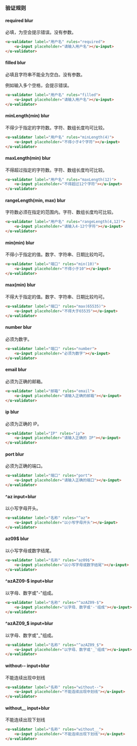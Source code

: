 ### 验证规则

#### required <u-label>blur</u-label>

必填，为空会提示错误。没有参数。

``` html
<u-validator label="用户名" rules="required">
    <u-input placeholder="请输入用户名"></u-input>
</u-validator>
```

#### filled <u-label>blur</u-label>

必填且字符串不能全为空白。没有参数。

例如输入多个空格，会提示错误。

``` html
<u-validator label="用户名" rules="filled">
    <u-input placeholder="请输入用户名"></u-input>
</u-validator>
```

#### minLength(min) <u-label>blur</u-label>

不得少于指定的字符数。字符、数组长度均可比较。

``` html
<u-validator label="用户名" rules="minLength(4)">
    <u-input placeholder="不得小于4个字符"></u-input>
</u-validator>
```

#### maxLength(min) <u-label>blur</u-label>

不得超过指定的字符数。字符、数组长度均可比较。

``` html
<u-validator label="用户名" rules="maxLength(12)">
    <u-input placeholder="不得超过12个字符"></u-input>
</u-validator>
```

#### rangeLength(min, max) <u-label>blur</u-label>

字符数必须在指定的范围内。字符、数组长度均可比较。

``` html
<u-validator label="用户名" rules="rangeLength(4,12)">
    <u-input placeholder="请输入4-12个字符"></u-input>
</u-validator>
```

#### min(min) <u-label>blur</u-label>

不得小于指定的值。数字、字符串、日期比较均可。

``` html
<u-validator label="端口" rules="min(10)">
    <u-input placeholder="不得小于10"></u-input>
</u-validator>
```

#### max(min) <u-label>blur</u-label>

不得大于指定的值。数字、字符串、日期比较均可。

``` html
<u-validator label="端口" rules="max(65535)">
    <u-input placeholder="不得大于65535"></u-input>
</u-validator>
```

#### number <u-label>blur</u-label>

必须为数字。

``` html
<u-validator label="端口" rules="number">
    <u-input placeholder="必须为数字"></u-input>
</u-validator>
```

#### email <u-label>blur</u-label>

必须为正确的邮箱。

``` html
<u-validator label="邮箱" rules="email">
    <u-input placeholder="请输入正确的邮箱"></u-input>
</u-validator>
```

#### ip <u-label>blur</u-label>

必须为正确的 IP。

``` html
<u-validator label="IP" rules="ip">
    <u-input placeholder="请输入正确的 IP"></u-input>
</u-validator>
```

#### port <u-label>blur</u-label>

必须为正确的端口。

``` html
<u-validator label="端口" rules="port">
    <u-input placeholder="请输入正确的端口"></u-input>
</u-validator>
```

#### ^az <u-label>input+blur</u-label>

以小写字母开头。

``` html
<u-validator label="名称" rules="^az">
    <u-input placeholder="以小写字母开头"></u-input>
</u-validator>
```

#### az09$ <u-label>blur</u-label>

以小写字母或数字结尾。

``` html
<u-validator label="名称" rules="az09$">
    <u-input placeholder="以小写字母或数字结尾"></u-input>
</u-validator>
```

#### ^azAZ09-$ <u-label>input+blur</u-label>

以字母、数字或"-"组成。

``` html
<u-validator label="名称" rules="^azAZ09-$">
    <u-input placeholder="以字母、数字或'-'组成"></u-input>
</u-validator>
```

#### ^azAZ09_$ <u-label>input+blur</u-label>

以字母、数字或"_"组成。

``` html
<u-validator label="名称" rules="^azAZ09_$">
    <u-input placeholder="以字母、数字或'_'组成"></u-input>
</u-validator>
```

#### without-- <u-label>input+blur</u-label>

不能连续出现中划线

``` html
<u-validator label="名称" rules="without--">
    <u-input placeholder="不能连续出现中划线"></u-input>
</u-validator>
```

#### without__ <u-label>input+blur</u-label>

不能连续出现下划线

``` html
<u-validator label="名称" rules="without__">
    <u-input placeholder="不能连续出现下划线"></u-input>
</u-validator>
```

